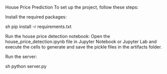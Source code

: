 House Price Prediction
To set up the project, follow these steps:

Install the required packages:

sh
pip install -r requirements.txt

Run the house price detection notebook: Open the house_price_detection.ipynb file in Jupyter Notebook or Jupyter Lab and execute the cells to generate and save the pickle files in the artifacts folder.

Run the server:

sh
python server.py
